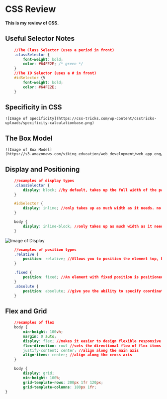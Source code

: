 # CSS Review

**This is my review of CSS.**

## Useful Selector Notes
```css
    //The Class Selector (uses a period in front)
    .classSelector {
        font-weight: bold;
        color: #64FE2E; /* green */
    }
    //The ID Selector (uses a # in front)
    #idSelector {V
        font-weight: bold;
        color: #64FE2E;
    }
``` 

## Specificity in CSS
    ![Image of Specificity](https://css-tricks.com/wp-content/csstricks-uploads/specificity-calculationbase.png)

## The Box Model
    ![Image of Box Model](https://s3.amazonaws.com/viking_education/web_development/web_app_eng/css_box_model_chrome.png)

## Display and Positioning
```css
    //examples of display types
    .classSelector {
        display: block; //by default, takes up the full width of the page. box model.
    }

    #idSelector {
        display: inline; //only takes up as much width as it needs. no box model
    }

    body {
        display: inline-block; //only takes up as much width as it needs. box model.
    }
```
![Image of Display](https://res.cloudinary.com/daa0gvpyr/image/upload/v1543278655/Screen_Shot_2018-11-26_at_4.29.23_PM_ietkzm.png)

```css
    //examples of position types
    .relative {
        position: relative; //Allows you to position the element top, bottom, left, or right relative to where it would normally occur.
    }

    .fixed {
        position: fixed; //An element with fixed position is positioned relative to the browser window. It will not move even if the window is scrolled, so a fixed positioned element will stay right where it is.
    }
    .absolute {
        position: absolute; //give you the ability to specify coordinates for where the element should go. It is important to know that this removes the element from the document flow and places it exactly where you tell it to be.
    }
```

## Flex and Grid

```css
    //examples of flex
    body {
        min-height: 100vh;
        margin: 0 auto;
        display: flex; //makes it easier to design flexible responsive layout structure without using float or positioning.
        flex-direction: rowl //sets the directional flow of flex items
        justify-content: center; //align along the main axis
        align-items: center; //align along the cross axis
    }   

    body {
        display: grid;
        min-height: 100%;
        grid-template-rows: 200px 1fr 120px;
        grid-template-columns: 180px 1fr;
}
```